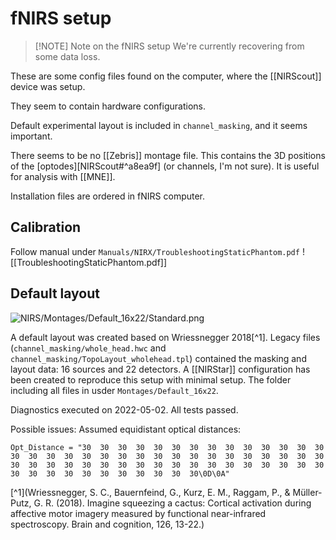 # fNIRS setup


> [!NOTE] Note on the fNIRS setup
> We're currently recovering from some data loss.


These are some config files found on the computer, where the [[NIRScout]] device was setup.

They seem to contain hardware configurations.

Default experimental layout is included in `channel_masking`, and it seems important.

There seems to be no [[Zebris]] montage file. This contains the 3D positions of the [optodes][NIRScout#^a8ea9f] (or channels, I'm not sure). It is useful for analysis with [[MNE]].

Installation files are ordered in fNIRS computer.

## Calibration

Follow manual under `Manuals/NIRX/TroubleshootingStaticPhantom.pdf`
![[TroubleshootingStaticPhantom.pdf]]

## Default layout

![NIRS/Montages/Default_16x22/Standard.png](https://raw.githubusercontent.com/WriessneggerLab/Protocols/main/NIRS/Montages/Default_16x22/Standard.png)

A default layout was created based on Wriessnegger 2018[^1]. Legacy files (`channel_masking/whole_head.hwc` and `channel_masking/TopoLayout_wholehead.tpl`) contained the masking and layout data: 16 sources and 22 detectors. A [[NIRStar]] configuration has been created to reproduce this setup with minimal setup. The folder including all files in usder `Montages/Default_16x22`.

Diagnostics executed on 2022-05-02. All tests passed.

Possible issues: Assumed equidistant optical distances:
```
Opt_Distance = "30	30	30	30	30	30	30	30	30	30	30	30	30	30	30	30	30	30	30	30	30	30	30	30	30	30	30	30	30	30	30	30	30	30	30	30	30	30	30	30	30	30	30	30	30	30	30	30	30	30	30	30	30	30	30	30	30	30	30	30	30\0D\0A"
```

[^1](Wriessnegger, S. C., Bauernfeind, G., Kurz, E. M., Raggam, P., & Müller-Putz, G. R. (2018). Imagine squeezing a cactus: Cortical activation during affective motor imagery measured by functional near-infrared spectroscopy. Brain and cognition, 126, 13-22.)